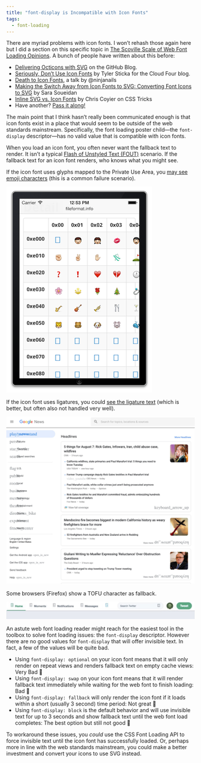 ```yaml
---
title: "font-display is Incompatible with Icon Fonts"
tags:
  - font-loading
---
```


There are myriad problems with icon fonts. I won’t rehash those again here but I did a section on this specific topic in [The Scoville Scale of Web Font Loading Opinions](/web/scoville-scale/). A bunch of people have written about this before:

* [Delivering Octicons with SVG](https://github.blog/2016-02-22-delivering-octicons-with-svg/) on the GitHub Blog.
* [Seriously, Don’t Use Icon Fonts](https://cloudfour.com/thinks/seriously-dont-use-icon-fonts/) by Tyler Sticka for the Cloud Four blog.
* [Death to Icon Fonts](https://speakerdeck.com/ninjanails/death-to-icon-fonts), a talk by @ninjanails
* [Making the Switch Away from Icon Fonts to SVG: Converting Font Icons to SVG](https://www.sarasoueidan.com/blog/icon-fonts-to-svg/) by Sara Soueidan
* [Inline SVG vs. Icon Fonts](https://css-tricks.com/icon-fonts-vs-svg/) by Chris Coyier on CSS Tricks
* Have another? [Pass it along!](https://twitter.com/intent/tweet?screen_name=zachleat)

The main point that I think hasn’t really been communicated enough is that icon fonts exist in a place that would seem to be outside of the web standards mainstream. Specifically, the font loading poster child—the `font-display` descriptor—has no valid value that is compatible with icon fonts.

When you load an icon font, you often never want the fallback text to render. It isn’t a typical [Flash of Unstyled Text (FOUT)](/web/webfont-glossary/#fout) scenario. If the fallback text for an icon font renders, who knows what you might see.

If the icon font uses glyphs mapped to the Private Use Area, you [may see emoji characters](https://www.filamentgroup.com/lab/bulletproof_icon_fonts.html#responsible-fallbacks) (this is a common failure scenario).

<img src="/web/img/posts/font-display-icon-fonts/ios-pua.png" alt="Screenshot of the Private Use Area (with emoji) on iOS">

If the icon font uses ligatures, you could [see the ligature text](https://twitter.com/ckollars/status/1026824074696249346) (which is better, but often also not handled very well).

<a href="https://twitter.com/ckollars/status/1026824074696249346"><img src="/web/img/posts/font-display-icon-fonts/google-news.jpg" alt="Screenshot of the Ligature icon fallback of Google News (showing overlapping text with content)"></a>

Some browsers (Firefox) show a TOFU character as fallback.

<img src="/web/img/posts/font-display-icon-fonts/twitter.jpg" alt="Twitter Icon Font Fallback Screenshot">

An astute web font loading reader might reach for the easiest tool in the toolbox to solve font loading issues: the `font-display` descriptor. However there are no good values for `font-display` that will offer invisible text. In fact, a few of the values will be quite bad.

* Using `font-display: optional` on your icon font means that it will only render on repeat views and renders fallback text on empty cache views: Very Bad 🚫
* Using `font-display: swap` on your icon font means that it will render fallback text immediately while waiting for the web font to finish loading: Bad 🚫
* Using `font-display: fallback` will only render the icon font if it loads within a short (usually 3 second) time period: Not great 🚫
* Using `font-display: block` is the default behavior and will use invisible text for up to 3 seconds and show fallback text until the web font load completes: The best option but still not good 🚫

To workaround these issues, you _could_ use the CSS Font Loading API to force invisible text until the icon font has successfully loaded. Or, perhaps more in line with the web standards mainstream, you could make a better investment and convert your icons to use SVG instead.
